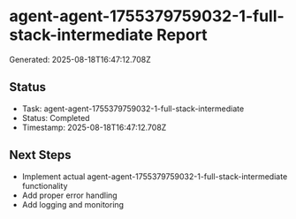 # agent-agent-1755379759032-1-full-stack-intermediate Report

Generated: 2025-08-18T16:47:12.708Z

## Status
- Task: agent-agent-1755379759032-1-full-stack-intermediate
- Status: Completed
- Timestamp: 2025-08-18T16:47:12.708Z

## Next Steps
- Implement actual agent-agent-1755379759032-1-full-stack-intermediate functionality
- Add proper error handling
- Add logging and monitoring
